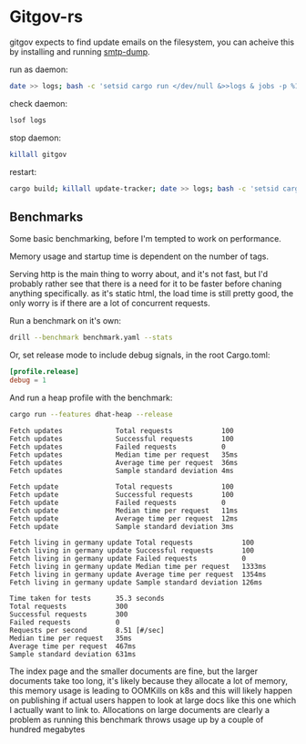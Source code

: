 # Gitgov-rs

gitgov expects to find update emails on the filesystem, you can acheive this by installing and running [smtp-dump](https://crates.io/crates/smtp-dump).

run as daemon:

```sh
date >> logs; bash -c 'setsid cargo run </dev/null &>>logs & jobs -p %1'
```

check daemon:
```sh
lsof logs
```

stop daemon:
```sh
killall gitgov
```

restart:
```sh
cargo build; killall update-tracker; date >> logs; bash -c 'setsid cargo run </dev/null &>>logs & jobs -p %1'
```


## Benchmarks 

Some basic benchmarking, before I'm tempted to work on performance.

Memory usage and startup time is dependent on the number of tags.

Serving http is the main thing to worry about, and it's not fast, but I'd probably rather see that there is a need for it to be faster before chaning anything specifically. as it's static html, the load time is still pretty good, the only worry is if there are a lot of concurrent requests.

Run a benchmark on it's own:

```sh
drill --benchmark benchmark.yaml --stats
```

Or, set release mode to include debug signals, in the root Cargo.toml:
```toml
[profile.release]
debug = 1
```

And run a heap profile with the benchmark:

```sh
cargo run --features dhat-heap --release
```

```
Fetch updates             Total requests            100
Fetch updates             Successful requests       100
Fetch updates             Failed requests           0
Fetch updates             Median time per request   35ms
Fetch updates             Average time per request  36ms
Fetch updates             Sample standard deviation 4ms

Fetch update              Total requests            100
Fetch update              Successful requests       100
Fetch update              Failed requests           0
Fetch update              Median time per request   11ms
Fetch update              Average time per request  12ms
Fetch update              Sample standard deviation 3ms

Fetch living in germany update Total requests            100
Fetch living in germany update Successful requests       100
Fetch living in germany update Failed requests           0
Fetch living in germany update Median time per request   1333ms
Fetch living in germany update Average time per request  1354ms
Fetch living in germany update Sample standard deviation 126ms

Time taken for tests      35.3 seconds
Total requests            300
Successful requests       300
Failed requests           0
Requests per second       8.51 [#/sec]
Median time per request   35ms
Average time per request  467ms
Sample standard deviation 631ms
```

The index page and the smaller documents are fine, but the larger documents take too long, it's likely because they allocate a lot of memory, this memory usage is leading to OOMKills on k8s and this will likely happen on publishing if actual users happen to look at large docs like this one which I actually want to link to. Allocations on large documents are clearly a problem as running this benchmark throws usage up by a couple of hundred megabytes
